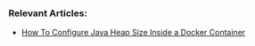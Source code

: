 ### Relevant Articles:

- [How To Configure Java Heap Size Inside a Docker Container](https://www.baeldung.com/java-docker-jvm-heap-size)
